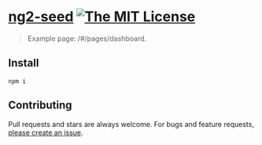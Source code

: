 # [ng2-seed][author-www-url] [![The MIT License][license-img]][license-url] 

> Example page: /#/pages/dashboard.

## Install
```
npm i
```

## Contributing
Pull requests and stars are always welcome. For bugs and feature requests, [please create an issue](https://github.com/Fost/ng2-seed/issues/new).

[david-url]: https://david-dm.org/Fost/ng2-seed
[david-img]: https://img.shields.io/david/Fost/ng2-seed.svg

[author-www-url]: http://www.frontblogger.ru

[license-url]: https://github.com/Fost/ng2-seed/blob/master/LICENSE.md
[license-img]: https://img.shields.io/badge/license-MIT-blue.svg

